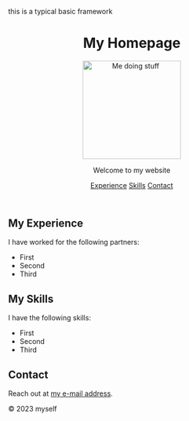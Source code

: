 this is a typical basic framework

<!doctype html>
<html lang="en">
  <head>
    <meta charset="UTF-8" />
    <title>My Homepage</title>
  </head>
  <body>
    <header>
      <h1>My Homepage</h1>
      <p>
        <img
          src="https://avataaars.io/?avatarStyle=Circle&topType=LongHairStraight&accessoriesType=Blank&hairColor=BrownDark&facialHairType=Blank&clotheType=BlazerShirt&eyeType=Default&eyebrowType=Default&mouthType=Default&skinColor=Light"
          alt="Me doing stuff"
          height="200"
        />
      </p>
      <p>Welcome to my website</p>
      <nav>
        <a href="#experience">Experience</a>
        <a href="#about">Skills</a>
        <a href="#contact">Contact</a>
      </nav>
    </header>
    <main>
      <section>
        <h2 id="experience">My Experience</h2>
        <p>I have worked for the following partners:</p>
        <ul>
          <li>First</li>
          <li>Second</li>
          <li>Third</li>
        </ul>
      </section>
      <section>
        <h2 id="skills">My Skills</h2>
        <p>I have the following skills:</p>
        <ul>
          <li>First</li>
          <li>Second</li>
          <li>Third</li>
        </ul>
      </section>
      <section>
        <h2 id="contact">Contact</h2>
        <p>Reach out at <a href="mailto:jane@doe.com">my e-mail address</a>.</p>
      </section>
    </main>
    <footer>
      <p>&copy; 2023 myself</p>
    </footer>
  </body>
</html>
